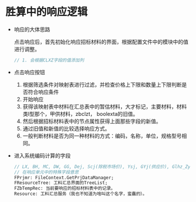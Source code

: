 # 胜算中的响应逻辑

* 响应的大体思路

  点击响应后，首先初始化响应招标材料的界面，根据配置文件中的<commandOpt>模块中的值进行调整。

  ```pascal
  // 1. 会根据CLXZ字段的值添加列
  ```

* 点击响应按钮

  1. 根据筛选条件对映射表进行过滤，并检查价格上下限和数量上下限判断是否符合响应条件
  2. 开始响应
  3. 获得该映射表中材料在汇总表中的暂估材料，大才标记，主要材料，材料类I型那个，甲供材料，zbclzt， boolexta的旧值。
  4. 然后根据招标材料表中的节点属性获得上面那些字段的新值。
  5. 通过旧值和新值的比较选择响应方式。
  6. 一般判断材料是否为同一种材料的方式：编码，名称，单位，规格型号相同。
  
* 进入系统编码计算的字段

  ```pascal
  // LX, BH, MC, DW, GG, Dej, Scj(除税市场价), Ysj, GYj(供应价), Glhz_Zy, Glhz_Zg, Glhz_Jg, Glhz_ScBj(大才标记), GLhz_Sbtlb(材料类别)这个字段有时候拼错了，叫做Glhz_sptlb.
  // 在响应单元中的特殊字段意思
  FPrjmr: FileContext.GetPrjDataManager;
  FResourceTree: 工料汇总界面的TreeList;
  FZbTempRec: 当前要响应的招标材料表中的记录。
  Resource: 工料汇总服务（我也不知道为啥叫这个名字，蛮蠢的）。
  ```

  